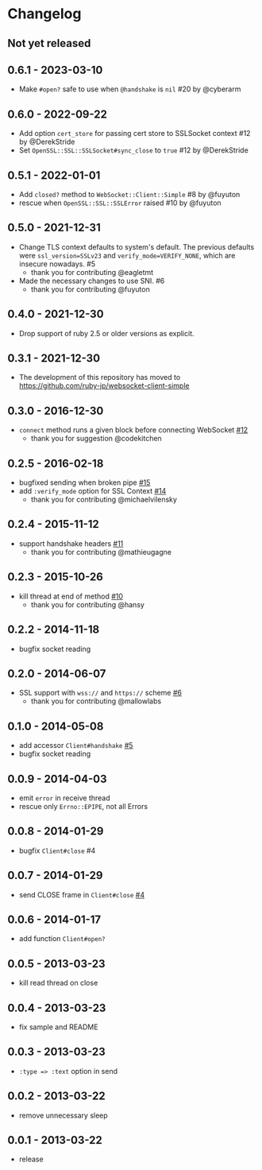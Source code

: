 # Changelog

## Not yet released

## 0.6.1 - 2023-03-10
* Make `#open?` safe to use when `@handshake` is `nil` #20 by @cyberarm

## 0.6.0 - 2022-09-22
* Add option `cert_store` for passing cert store to SSLSocket context #12 by @DerekStride
* Set `OpenSSL::SSL::SSLSocket#sync_close` to `true` #12 by @DerekStride

## 0.5.1 - 2022-01-01
* Add `closed?` method to `WebSocket::Client::Simple` #8 by @fuyuton
* rescue when `OpenSSL::SSL::SSLError` raised #10 by @fuyuton

## 0.5.0 - 2021-12-31
* Change TLS context defaults to system's default. The previous defaults were `ssl_version=SSLv23` and `verify_mode=VERIFY_NONE`, which are insecure nowadays. #5
  * thank you for contributing @eagletmt
* Made the necessary changes to use SNI. #6
  * thank you for contributing @fuyuton

## 0.4.0 - 2021-12-30
* Drop support of ruby 2.5 or older versions as explicit.

## 0.3.1 - 2021-12-30
* The development of this repository has moved to https://github.com/ruby-jp/websocket-client-simple

## 0.3.0 - 2016-12-30
* `connect` method runs a given block before connecting WebSocket  [#12](https://github.com/shokai/websocket-client-simple/issues/12)
  * thank you for suggestion @codekitchen

## 0.2.5 - 2016-02-18
* bugfixed sending when broken pipe [#15](https://github.com/shokai/websocket-client-simple/pull/15)
* add `:verify_mode` option for SSL Context [#14](https://github.com/shokai/websocket-client-simple/pull/14)
  * thank you for contributing @michaelvilensky

## 0.2.4 - 2015-11-12
* support handshake headers  [#11](https://github.com/shokai/websocket-client-simple/pull/11)
  * thank you for contributing @mathieugagne

## 0.2.3 - 2015-10-26
* kill thread at end of method [#10](https://github.com/shokai/websocket-client-simple/pull/10)
  * thank you for contributing @hansy

## 0.2.2 - 2014-11-18
* bugfix socket reading

## 0.2.0 - 2014-06-07
* SSL support with `wss://` and `https://` scheme [#6](https://github.com/shokai/websocket-client-simple/pull/6)
  * thank you for contributing @mallowlabs

## 0.1.0 - 2014-05-08
* add accessor `Client#handshake` [#5](https://github.com/shokai/websocket-client-simple/issues/5)
* bugfix socket reading

## 0.0.9 - 2014-04-03
* emit `error` in receive thread
* rescue only `Errno::EPIPE`, not all Errors

## 0.0.8 - 2014-01-29
* bugfix `Client#close` #4

## 0.0.7 - 2014-01-29
* send CLOSE frame in `Client#close` [#4](https://github.com/shokai/websocket-client-simple/issues/4)
## 0.0.6 - 2014-01-17
* add function `Client#open?`

## 0.0.5 - 2013-03-23
* kill read thread on close

## 0.0.4 - 2013-03-23
* fix sample and README

## 0.0.3 - 2013-03-23
* `:type => :text` option in send

## 0.0.2 - 2013-03-22
* remove unnecessary sleep

## 0.0.1 - 2013-03-22
* release
